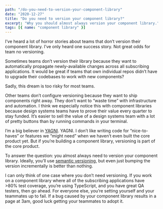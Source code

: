 ```yaml
---
path: "/do-you-need-to-version-your-component-library"
date: "2020-12-27"
title: "Do you need to version your component library?"
excerpt: "Why you should almost always version your component library."
tags: [{ name: "component library" }]
---
```


I’ve heard a lot of horror stories about teams that don’t version their component library. I’ve only heard one success story. Not great odds for team no versioning.

Sometimes teams don’t version their library because they want to automatically propagate newly-available changes across all subscribing applications. It would be great if teams that own individual repos didn’t have to upgrade their codebases to work with new components?

Sadly, this dream is too risky for most teams.

Other teams don’t configure versioning because they want to ship components right away. They don’t want to “waste time” with infrastructure and automation. I think we especially notice this with component libraries because design systems teams have to prove their value every quarter to stay funded. It’s easier to sell the value of a design systems team with a lot of pretty buttons than by running commands in your terminal.

I’m a big believer in [YAGNI](https://martinfowler.com/bliki/Yagni.html). YAGNI. I don’t like writing code for “nice-to-haves” or features we “might need” when we haven’t even built the core product yet. But if you’re building a component library, versioning is part of the core product.

To answer the question: you almost always need to version your component library. Ideally, you’ll use [semantic versioning](https://maecapozzi.com/short-explanation-of-semver/), but even just bumping the version incrementally is better than nothing.

I can only think of one case where you don’t need versioning. If you work on a component library where all of the subscribing applications have >80% test coverage, you’re using TypeScript, and you have great QA testers, then go ahead. For everyone else, you’re setting yourself and your teammates up to fail. If a bug caused by your component library results in a page at 3am, good luck getting your teammates to adopt it.
